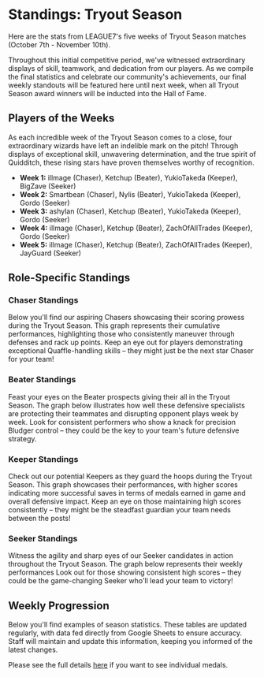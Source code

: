 # Standings: Tryout Season
Here are the stats from LEAGUE7's five weeks of Tryout Season matches (October 7th - November 10th).

Throughout this initial competitive period, we've witnessed extraordinary displays of skill, teamwork, and dedication from our players. As we compile the final statistics and celebrate our community's achievements, our final weekly standouts will be featured here until next week, when all Tryout Season award winners will be inducted into the Hall of Fame.

## Players of the Weeks

As each incredible week of the Tryout Season comes to a close, four extraordinary wizards have left an indelible mark on the pitch! Through displays of exceptional skill, unwavering determination, and the true spirit of Quidditch, these rising stars have proven themselves worthy of recognition.

- **Week 1:** illmage (Chaser), Ketchup (Beater), YukioTakeda (Keeper), BigZave (Seeker)
- **Week 2:** Smartbean (Chaser), Nylis (Beater), YukioTakeda (Keeper), Gordo (Seeker)
- **Week 3:** ashylan (Chaser), Ketchup (Beater), YukioTakeda (Keeper), Gordo (Seeker)
- **Week 4:** illmage (Chaser), Ketchup (Beater), ZachOfAllTrades (Keeper), Gordo (Seeker)
- **Week 5:** illmage (Chaser), Ketchup (Beater), ZachOfAllTrades (Keeper), JayGuard (Seeker)

## Role-Specific Standings
### Chaser Standings
Below you'll find our aspiring Chasers showcasing their scoring prowess during the Tryout Season. This graph represents their cumulative performances, highlighting those who consistently maneuver through defenses and rack up points. Keep an eye out for players demonstrating exceptional Quaffle-handling skills – they might just be the next star Chaser for your team!

<div id="tryout-participants-chaser"></div>

### Beater Standings
Feast your eyes on the Beater prospects giving their all in the Tryout Season. The graph below illustrates how well these defensive specialists are protecting their teammates and disrupting opponent plays week by week. Look for consistent performers who show a knack for precision Bludger control – they could be the key to your team's future defensive strategy.

<div id="tryout-participants-beater"></div>

### Keeper Standings
Check out our potential Keepers as they guard the hoops during the Tryout Season. This graph showcases their performances, with higher scores indicating more successful saves in terms of medals earned in game and overall defensive impact. Keep an eye on those maintaining high scores consistently – they might be the steadfast guardian your team needs between the posts!

<div id="tryout-participants-keeper"></div>

### Seeker Standings
Witness the agility and sharp eyes of our Seeker candidates in action throughout the Tryout Season. The graph below represents their weekly performances Look out for those showing consistent high scores – they could be the game-changing Seeker who'll lead your team to victory!

<div id="tryout-participants-seeker"></div>

## Weekly Progression
Below you'll find examples of season statistics. These tables are updated regularly, with data fed directly from Google Sheets to ensure accuracy. Staff will maintain and update this information, keeping you informed of the latest changes. 

Please see the full details [here](https://docs.google.com/spreadsheets/u/1/d/e/2PACX-1vRusyWABDkgfO0g0ykeZMZtLdFzQa2GlRn7lhE7Ntp2EQ7i0FUwA3QWfvTvWXoNo8U_wtU_ZOTqUHQj/pubhtml?gid=545214444&single=true) if you want to see individual medals.

<div id="tryout-participants"></div>
 